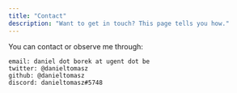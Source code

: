 ```yaml
---
title: "Contact"
description: "Want to get in touch? This page tells you how."
---
```


You can contact or observe me through:

    email: daniel dot borek at ugent dot be
    twitter: @danieltomasz
    github: @danieltomasz
    discord: danieltomasz#5748
